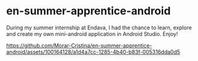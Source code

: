 # en-summer-apprentice-android

During my summer internship at Endava, I had the chance to learn, explore and create my own mini-android application in Android Studio. Enjoy!


https://github.com/Morar-Cristina/en-summer-apprentice-android/assets/100164128/a1d4a7cc-1285-4b40-b83f-005316dda0d5

